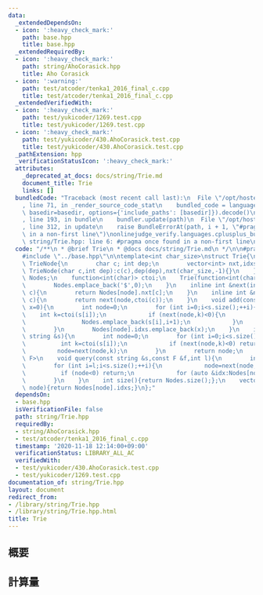 ```yaml
---
data:
  _extendedDependsOn:
  - icon: ':heavy_check_mark:'
    path: base.hpp
    title: base.hpp
  _extendedRequiredBy:
  - icon: ':heavy_check_mark:'
    path: string/AhoCorasick.hpp
    title: Aho Corasick
  - icon: ':warning:'
    path: test/atcoder/tenka1_2016_final_c.cpp
    title: test/atcoder/tenka1_2016_final_c.cpp
  _extendedVerifiedWith:
  - icon: ':heavy_check_mark:'
    path: test/yukicoder/1269.test.cpp
    title: test/yukicoder/1269.test.cpp
  - icon: ':heavy_check_mark:'
    path: test/yukicoder/430.AhoCorasick.test.cpp
    title: test/yukicoder/430.AhoCorasick.test.cpp
  _pathExtension: hpp
  _verificationStatusIcon: ':heavy_check_mark:'
  attributes:
    _deprecated_at_docs: docs/string/Trie.md
    document_title: Trie
    links: []
  bundledCode: "Traceback (most recent call last):\n  File \"/opt/hostedtoolcache/Python/3.9.1/x64/lib/python3.9/site-packages/onlinejudge_verify/documentation/build.py\"\
    , line 71, in _render_source_code_stat\n    bundled_code = language.bundle(stat.path,\
    \ basedir=basedir, options={'include_paths': [basedir]}).decode()\n  File \"/opt/hostedtoolcache/Python/3.9.1/x64/lib/python3.9/site-packages/onlinejudge_verify/languages/cplusplus.py\"\
    , line 193, in bundle\n    bundler.update(path)\n  File \"/opt/hostedtoolcache/Python/3.9.1/x64/lib/python3.9/site-packages/onlinejudge_verify/languages/cplusplus_bundle.py\"\
    , line 312, in update\n    raise BundleErrorAt(path, i + 1, \"#pragma once found\
    \ in a non-first line\")\nonlinejudge_verify.languages.cplusplus_bundle.BundleErrorAt:\
    \ string/Trie.hpp: line 6: #pragma once found in a non-first line\n"
  code: "/**\n * @brief Trie\n * @docs docs/string/Trie.md\n */\n\n#pragma once\n\n\
    #include \"../base.hpp\"\n\ntemplate<int char_size>\nstruct Trie{\n    struct\
    \ TrieNode{\n        char c; int dep;\n        vector<int> nxt,idxs;\n       \
    \ TrieNode(char c,int dep):c(c),dep(dep),nxt(char_size,-1){}\n    };\n    vector<TrieNode>\
    \ Nodes;\n    function<int(char)> ctoi;\n    Trie(function<int(char)> ctoi):ctoi(ctoi){\n\
    \        Nodes.emplace_back('$',0);\n    }\n    inline int &next(int node,int\
    \ c){\n        return Nodes[node].nxt[c];\n    }\n    inline int &next(int node,char\
    \ c){\n        return next(node,ctoi(c));\n    }\n    void add(const string &s,int\
    \ x=0){\n        int node=0;\n        for (int i=0;i<s.size();++i){\n        \
    \    int k=ctoi(s[i]);\n            if (next(node,k)<0){\n                next(node,k)=Nodes.size();\n\
    \                Nodes.emplace_back(s[i],i+1);\n            }\n            node=next(node,k);\n\
    \        }\n        Nodes[node].idxs.emplace_back(x);\n    }\n    int find(const\
    \ string &s){\n        int node=0;\n        for (int i=0;i<s.size();++i){\n  \
    \          int k=ctoi(s[i]);\n            if (next(node,k)<0) return -1;\n   \
    \         node=next(node,k);\n        }\n        return node;\n    }\n    template<typename\
    \ F>\n    void query(const string &s,const F &f,int l){\n        int node=0;\n\
    \        for (int i=l;i<s.size();++i){\n            node=next(node,s[i]);\n  \
    \          if (node<0) return;\n            for (auto &idx:Nodes[node].idxs) f(idx);\n\
    \        }\n    }\n    int size(){return Nodes.size();};\n    vector<int> idxs(int\
    \ node){return Nodes[node].idxs;}\n};"
  dependsOn:
  - base.hpp
  isVerificationFile: false
  path: string/Trie.hpp
  requiredBy:
  - string/AhoCorasick.hpp
  - test/atcoder/tenka1_2016_final_c.cpp
  timestamp: '2020-11-18 12:14:00+09:00'
  verificationStatus: LIBRARY_ALL_AC
  verifiedWith:
  - test/yukicoder/430.AhoCorasick.test.cpp
  - test/yukicoder/1269.test.cpp
documentation_of: string/Trie.hpp
layout: document
redirect_from:
- /library/string/Trie.hpp
- /library/string/Trie.hpp.html
title: Trie
---
```

## 概要

## 計算量